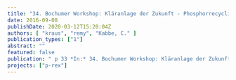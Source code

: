 ```yaml
---
title: "34. Bochumer Workshop: Kläranlage der Zukunft - Phosphorrecycling: Aktueller Stand und Perspektiven"
date: 2016-09-08
publishDate: 2020-03-12T15:20:04Z
authors: [ "kraus", "remy", "Kabbe, C." ]
publication_types: ["1"]
abstract: ""
featured: false
publication: " p 33 *In:* 34. Bochumer Workshop: Kläranlage der Zukunft. Bochum. 2016-09-08"
projects: ["p-rex"]
---
```


